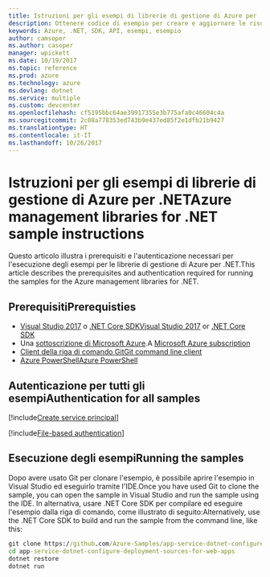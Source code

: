 ```yaml
---
title: Istruzioni per gli esempi di librerie di gestione di Azure per .NET
description: Ottenere codice di esempio per creare e aggiornare le risorse con le librerie di gestione di Azure management per .NET.
keywords: Azure, .NET, SDK, API, esempi, esempio
author: camsoper
ms.author: casoper
manager: wpickett
ms.date: 10/19/2017
ms.topic: reference
ms.prod: azure
ms.technology: azure
ms.devlang: dotnet
ms.service: multiple
ms.custom: devcenter
ms.openlocfilehash: cf5195bbc64ae39917355e3b775afa0c46604c4a
ms.sourcegitcommit: 2c08a778353ed743b9e437ed85f2e1dfb21b9427
ms.translationtype: HT
ms.contentlocale: it-IT
ms.lasthandoff: 10/26/2017
---
```

# <a name="azure-management-libraries-for-net-sample-instructions"></a><span data-ttu-id="8c8d9-104">Istruzioni per gli esempi di librerie di gestione di Azure per .NET</span><span class="sxs-lookup"><span data-stu-id="8c8d9-104">Azure management libraries for .NET sample instructions</span></span>

<span data-ttu-id="8c8d9-105">Questo articolo illustra i prerequisiti e l'autenticazione necessari per l'esecuzione degli esempi per le librerie di gestione di Azure per .NET.</span><span class="sxs-lookup"><span data-stu-id="8c8d9-105">This article describes the prerequisites and authentication required for running the samples for the Azure management libraries for .NET.</span></span>

## <a name="prerequisties"></a><span data-ttu-id="8c8d9-106">Prerequisiti</span><span class="sxs-lookup"><span data-stu-id="8c8d9-106">Prerequisties</span></span> 

* <span data-ttu-id="8c8d9-107">[Visual Studio 2017](https://www.visualstudio.com/vs/) o [.NET Core SDK](https://www.microsoft.com/net/download/core)</span><span class="sxs-lookup"><span data-stu-id="8c8d9-107">[Visual Studio 2017](https://www.visualstudio.com/vs/) or [.NET Core SDK](https://www.microsoft.com/net/download/core)</span></span>
* <span data-ttu-id="8c8d9-108">Una [sottoscrizione di Microsoft Azure](https://azure.microsoft.com/free/).</span><span class="sxs-lookup"><span data-stu-id="8c8d9-108">A [Microsoft Azure subscription](https://azure.microsoft.com/free/)</span></span>
* [<span data-ttu-id="8c8d9-109">Client della riga di comando Git</span><span class="sxs-lookup"><span data-stu-id="8c8d9-109">Git command line client</span></span>](https://git-scm.com/)
* [<span data-ttu-id="8c8d9-110">Azure PowerShell</span><span class="sxs-lookup"><span data-stu-id="8c8d9-110">Azure PowerShell</span></span>](/powershell/azure/install-azurerm-ps)

## <a name="authentication-for-all-samples"></a><span data-ttu-id="8c8d9-111">Autenticazione per tutti gli esempi</span><span class="sxs-lookup"><span data-stu-id="8c8d9-111">Authentication for all samples</span></span>

[!include[Create service principal](includes/create-sp.md)]

[!include[File-based authentication](includes/file-based-auth.md)]

## <a name="running-the-samples"></a><span data-ttu-id="8c8d9-112">Esecuzione degli esempi</span><span class="sxs-lookup"><span data-stu-id="8c8d9-112">Running the samples</span></span>

<span data-ttu-id="8c8d9-113">Dopo avere usato Git per clonare l'esempio, è possibile aprire l'esempio in Visual Studio ed eseguirlo tramite l'IDE.</span><span class="sxs-lookup"><span data-stu-id="8c8d9-113">Once you have used Git to clone the sample, you can open the sample in Visual Studio and run the sample using the IDE.</span></span>  <span data-ttu-id="8c8d9-114">In alternativa, usare .NET Core SDK per compilare ed eseguire l'esempio dalla riga di comando, come illustrato di seguito:</span><span class="sxs-lookup"><span data-stu-id="8c8d9-114">Alternatively, use the .NET Core SDK to build and run the sample from the command line, like this:</span></span>

```cmd
git clone https://github.com/Azure-Samples/app-service-dotnet-configure-deployment-sources-for-web-apps.git
cd app-service-dotnet-configure-deployment-sources-for-web-apps
dotnet restore
dotnet run
```